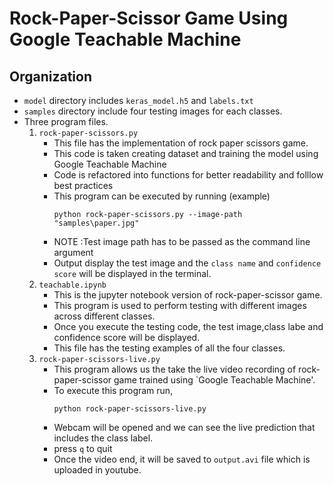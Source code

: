 # Rock-Paper-Scissor Game Using Google Teachable Machine

## Organization
- `model` directory includes `keras_model.h5` and `labels.txt`
- `samples` directory include four testing images for each classes.
- Three program files.
    1. `rock-paper-scissors.py`
        - This file has the implementation of rock paper scissors game.
        - This code is taken creating dataset and training the model using Google Teachable Machine
        - Code is refactored into functions for better readability and folllow best practices
        - This program can be executed by running (example)
            ``` 
            python rock-paper-scissors.py --image-path "samples\paper.jpg"
            ```
        - NOTE  :Test image path has to be passed as the command line argument
        - Output display the test image and the  `class name` and `confidence score` will be displayed in the terminal.
    2. `teachable.ipynb`
        - This is the jupyter notebook version of rock-paper-scissor game. 
        - This program is used to perform testing with different images across different classes.
        - Once you execute the testing code, the test image,class labe and confidence score will be displayed.
        - This file has the testing examples of all the four classes.
    3. `rock-paper-scissors-live.py`
        - This program allows us the take the live video recording of rock-paper-scissor game trained using `Google Teachable Machine'.
        - To execute this program run,
            ``` 
            python rock-paper-scissors-live.py
            ```
        - Webcam will be opened and we can see the live prediction that includes the  class label.
        - press `q` to quit
        - Once the video end, it will be saved to `output.avi` file which is uploaded in youtube.

